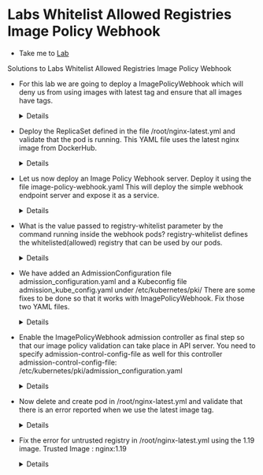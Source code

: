 # Labs Whitelist Allowed Registries Image Policy Webhook
  - Take me to [Lab](https://kodekloud.com/courses/1378608/lectures/31704751)

Solutions to Labs Whitelist Allowed Registries Image Policy Webhook

- For this lab we are going to deploy a ImagePolicyWebhook which will deny us from using images with latest tag and ensure that all images have tags.
  <details>
  ```
  OK
  ```
  </details>

- Deploy the ReplicaSet defined in the file /root/nginx-latest.yml and validate that the pod is running.
This YAML file uses the latest nginx image from DockerHub.
  <details>
  ```
  Run

  $ kubectl apply -f /root/nginx-latest.yml

  $ kubectl get rs

  $ kubectl get po -l tier=nginx-latest
  ```
  </details>

- Let us now deploy an Image Policy Webhook server.
Deploy it using the file image-policy-webhook.yaml
This will deploy the simple webhook endpoint server and expose it as a service.
  <details>
  ```
  Run

  $ kubectl apply -f image-policy-webhook.yaml

  ```
  </details>

- What is the value passed to registry-whitelist parameter by the command running inside the webhook pods?
registry-whitelist defines the whitelisted(allowed) registry that can be used by our pods.
  <details>
  ```
  Get webhook pods by

  $ kubectl get pods | grep webhook

  Check the value of the flag --registry-whitelist in

  $ kubectl describe po <image-bouncer-webhook-POD>

  Answer:

  docker.io

  ```
  </details>

- We have added an AdmissionConfiguration file admission_configuration.yaml and a Kubeconfig file admission_kube_config.yaml under /etc/kubernetes/pki/
There are some fixes to be done so that it works with ImagePolicyWebhook.
Fix those two YAML files.
  <details>
  ```
  $ vi /etc/kubernetes/pki/admission_configuration.yaml

  Add the path to the kubeconfig file:

  kubeConfigFile: /etc/kubernetes/pki/admission_kube_config.yaml

  Check webhook service by running:

  $ kubectl describe svc image-bouncer-webhook

  $ vi /etc/kubernetes/pki/admission_kube_config.yaml

  Edit this line:

  server: https://image-bouncer-webhook:30080/image_policy

  You can verify by running

  $ netstat -na | grep 30080

  Or

  $ telnet image-bouncer-webhook 30080

  ```
  </details>

- Enable the ImagePolicyWebhook admission controller as final step so that our image policy validation can take place in API server. You need to specify admission-control-config-file as well for this controller
admission-control-config-file:
 /etc/kubernetes/pki/admission_configuration.yaml
  <details>
  ```
  $ vi /etc/kubernetes/manifests/kube-apiserver.yaml

  Edit those lines:

    - --enable-admission-plugins=NodeRestriction,ImagePolicyWebhook

    - --admission-control-config-file=/etc/kubernetes/pki/admission_configuration.yaml
  ```
  </details>

- Now delete and create pod in /root/nginx-latest.yml and validate that there is an error reported when we use the latest image tag.
  <details>
  ```
  Run
  $ kubectl delete -f /root/nginx-latest.yml
  $ kubectl apply -f /root/nginx-latest.yml
  Note:
  You should see an error message when you run:
  $ kubectl describe replicaset nginx-latest
  ```
  </details>

- Fix the error for untrusted registry in /root/nginx-latest.yml using the 1.19 image.
Trusted Image : nginx:1.19
  <details>
  ```
  $ vi /root/nginx-latest.yml
  Edit the line below:
          image: nginx:1.19
  $ kubectl apply -f /root/nginx-untrusted.yml
  Check the pod created by running:
  $ kubectl describe replicaset nginx-latest
  $ kubectl get pod | grep nginx-latest
  ```
  </details>
